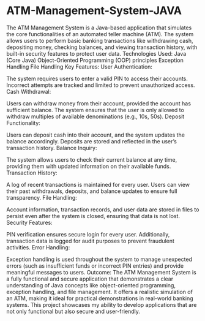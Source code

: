 # ATM-Management-System-JAVA
The ATM Management System is a Java-based application that simulates the core functionalities of an automated teller machine (ATM). The system allows users to perform basic banking transactions like withdrawing cash, depositing money, checking balances, and viewing transaction history, with built-in security features to protect user data.
Technologies Used:
Java (Core Java)
Object-Oriented Programming (OOP) principles
Exception Handling
File Handling
Key Features:
User Authentication:

The system requires users to enter a valid PIN to access their accounts. Incorrect attempts are tracked and limited to prevent unauthorized access.
Cash Withdrawal:

Users can withdraw money from their account, provided the account has sufficient balance. The system ensures that the user is only allowed to withdraw multiples of available denominations (e.g., 10s, 50s).
Deposit Functionality:

Users can deposit cash into their account, and the system updates the balance accordingly. Deposits are stored and reflected in the user’s transaction history.
Balance Inquiry:

The system allows users to check their current balance at any time, providing them with updated information on their available funds.
Transaction History:

A log of recent transactions is maintained for every user. Users can view their past withdrawals, deposits, and balance updates to ensure full transparency.
File Handling:

Account information, transaction records, and user data are stored in files to persist even after the system is closed, ensuring that data is not lost.
Security Features:

PIN verification ensures secure login for every user. Additionally, transaction data is logged for audit purposes to prevent fraudulent activities.
Error Handling:

Exception handling is used throughout the system to manage unexpected errors (such as insufficient funds or incorrect PIN entries) and provide meaningful messages to users.
Outcome:
The ATM Management System is a fully functional and secure application that demonstrates a clear understanding of Java concepts like object-oriented programming, exception handling, and file management. It offers a realistic simulation of an ATM, making it ideal for practical demonstrations in real-world banking systems. This project showcases my ability to develop applications that are not only functional but also secure and user-friendly.
